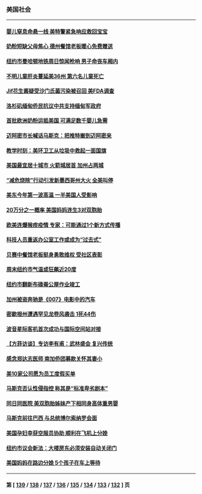 ### 美国社会
---
#### [婴儿窒息命悬一线 美特警紧急响应救回宝宝](../../pages/ncid1078160/n13743196.md) 
#### [奶粉短缺父母焦心 德州餐馆老板暖心免费赠送](../../pages/ncid1078160/n13743027.md) 
#### [纽约市曼哈顿地铁周日惊闻枪响 男子命丧车厢内](../../pages/ncid1078160/n13743259.md) 
#### [不明儿童肝炎蔓延美36州 第六名儿童死亡](../../pages/ncid1078160/n13743039.md) 
#### [Jif花生酱疑受沙门氏菌污染被召回 美FDA调查](../../pages/ncid1078160/n13743040.md) 
#### [洛杉矶缅甸侨民抗议中共支持缅甸军政府](../../pages/ncid1078160/n13743089.md) 
#### [首批欧洲奶粉运抵美国 可满足数千婴儿急需](../../pages/ncid1078160/n13742974.md) 
#### [迈阿密市长喊话马斯克：把推特搬到迈阿密来](../../pages/ncid1078160/n13742978.md) 
#### [教学时刻：美环卫工从垃圾中救起一面国旗](../../pages/ncid1078160/n13742699.md) 
#### [美国最宜居十城市 火箭城居首 加州占两城](../../pages/ncid1078160/n13742420.md) 
#### [“减危烧除”行动引发新墨西哥州大火 全美叫停](../../pages/ncid1078160/n13742383.md) 
#### [美东今年第一波高温  一半美国人受影响](../../pages/ncid1078160/n13742391.md) 
#### [20万分之一概率 美国妈妈连生3对双胞胎](../../pages/ncid1078160/n13741985.md) 
#### [欧美连爆猴痘疫情 专家：可能通过1个新方式传播](../../pages/ncid1078160/n13742050.md) 
#### [科技人员重返办公室工作或成为“过去式”](../../pages/ncid1078160/n13742088.md) 
#### [贝赛中餐馆老板挺身勇敢维权 受社区表彰](../../pages/ncid1078160/n13742014.md) 
#### [周末纽约市气温或狂飙近20度](../../pages/ncid1078160/n13742031.md) 
#### [纽约市翻新布碌崙公屋作业竣工](../../pages/ncid1078160/n13742029.md) 
#### [加州被盗奔驰是《007》电影中的汽车](../../pages/ncid1078160/n13742022.md) 
#### [密歇根州遭遇罕见龙卷风袭击 1死44伤](../../pages/ncid1078160/n13742000.md) 
#### [波音星际客机首次成功与国际空间站对接](../../pages/ncid1078160/n13741997.md) 
#### [【方菲访谈】专访李有甫：武林盛会 复兴传统](../../pages/ncid1078160/n13741832.md) 
#### [感念郑达志医师 南加侨团募款关怀其妻小](../../pages/ncid1078160/n13741880.md) 
#### [美10家公司愿为员工度假买单](../../pages/ncid1078160/n13741758.md) 
#### [马斯克否认性侵指控 称其是“标准卑劣剧本”](../../pages/ncid1078160/n13741699.md) 
#### [同日同医院 美双胞胎姊妹产下相同身高体重男婴](../../pages/ncid1078160/n13741484.md) 
#### [马斯克前往巴西 与总统博尔索纳罗会面](../../pages/ncid1078160/n13741592.md) 
#### [美国孕妇幸获空服员协助 顺利在飞机上分娩](../../pages/ncid1078160/n13741471.md) 
#### [纽约市议会新法：大楼房东必须安装自动关闭门](../../pages/ncid1078160/n13741336.md) 
#### [美国妈妈在路边分娩 5个孩子在车上等待](../../pages/ncid1078160/n13741211.md) 

---
#### 第 [ [139](./139.md) / [138](./138.md) / [137](./137.md) / [136](./136.md) / [135](./135.md) / [134](./134.md) / [133](./133.md) / [132](./132.md) ] 页
